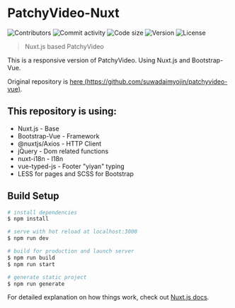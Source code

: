 # PatchyVideo-Nuxt

<p>
  <img alt="Contributors" src="https://img.shields.io/github/contributors/Ntzimu/PatchyVideo-Nuxt">
  <img alt="Commit activity" src="https://img.shields.io/github/commit-activity/m/Ntzimu/PatchyVideo-Nuxt">
  <img alt="Code size" src="https://img.shields.io/github/languages/code-size/Ntzimu/PatchyVideo-Nuxt">
  <img alt="Version" src="https://img.shields.io/github/package-json/v/Ntzimu/PatchyVideo-Nuxt" />
  <img alt="License" src="https://img.shields.io/github/license/Ntzimu/PatchyVideo-Nuxt" />
</p>

> Nuxt.js based PatchyVideo

This is a responsive version of PatchyVideo. Using Nuxt.js and Bootstrap-Vue.

Original repository is [here (https://github.com/suwadaimyojin/patchyvideo-vue)](https://github.com/suwadaimyojin/patchyvideo-vue).

## This repository is using:

- Nuxt.js - Base
- Bootstrap-Vue - Framework
- @nuxtjs/Axios - HTTP Client
- jQuery - Dom related functions
- nuxt-i18n - I18n
- vue-typed-js - Footer "yiyan" typing
- LESS for pages and SCSS for Bootstrap

## Build Setup

```bash
# install dependencies
$ npm install

# serve with hot reload at localhost:3000
$ npm run dev

# build for production and launch server
$ npm run build
$ npm run start

# generate static project
$ npm run generate
```

For detailed explanation on how things work, check out [Nuxt.js docs](https://nuxtjs.org).

